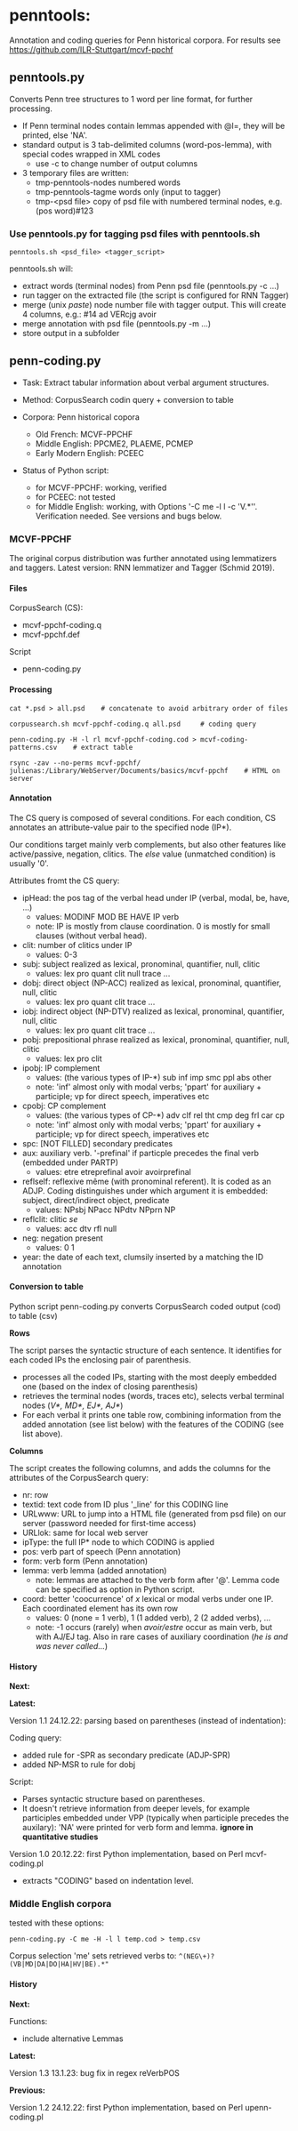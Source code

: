 # penntools:

Annotation and coding queries for Penn historical corpora.
For results see <https://github.com/ILR-Stuttgart/mcvf-ppchf>

## penntools.py

Converts Penn tree structures to 1 word per line format, for further processing.

- If Penn terminal nodes contain lemmas appended with @l=, they will be printed, else 'NA'.
- standard output is 3 tab-delimited columns (word-pos-lemma), with special codes wrapped in XML codes
  - use -c to change number of output columns
- 3 temporary files are written:
  - tmp-penntools-nodes   numbered words
  - tmp-penntools-tagme   words only (input to tagger)
  - tmp-&lt;psd file&gt;      copy of psd file with numbered terminal nodes, e.g. (pos word)#123 
	
### Use penntools.py for tagging psd files with penntools.sh

```penntools.sh <psd_file> <tagger_script>```

penntools.sh will:
- extract words (terminal nodes) from Penn psd file (penntools.py -c ...)
- run tagger on the extracted file (the script is configured for RNN Tagger)
- merge (unix _paste_) node number file with tagger output.
  This will create 4 columns, e.g.: #14	ad VERcjg avoir
- merge annotation with psd file (penntools.py -m ...)
- store output in a subfolder

## penn-coding.py

- Task: Extract tabular information about verbal argument structures.
- Method: CorpusSearch codin query + conversion to table
- Corpora: Penn historical copora

	- Old French: MCVF-PPCHF
    - Middle English: PPCME2, PLAEME, PCMEP
	- Early Modern English: PCEEC

- Status of Python script:

  - for MCVF-PPCHF: working, verified
  - for PCEEC: not tested
  - for Middle English: working, with Options '-C me -l l -c
    'V.*''. Verification needed. See versions and bugs below.

### MCVF-PPCHF

The original corpus distribution was further annotated using lemmatizers and taggers.
Latest version: RNN lemmatizer and Tagger (Schmid 2019).

#### Files

CorpusSearch (CS):

- mcvf-ppchf-coding.q
- mcvf-ppchf.def

Script

- penn-coding.py

#### Processing


```cat *.psd > all.psd    # concatenate to avoid arbitrary order of files```

```corpussearch.sh mcvf-ppchf-coding.q all.psd     # coding query```

```penn-coding.py -H -l rl mcvf-ppchf-coding.cod > mcvf-coding-patterns.csv    # extract table```

```rsync -zav --no-perms mcvf-ppchf/ julienas:/Library/WebServer/Documents/basics/mcvf-ppchf    # HTML on  server```



#### Annotation

The CS query is composed of several conditions.
For each condition, CS annotates an attribute-value pair to the specified node (IP*).

Our conditions target mainly verb complements, but also other features like active/passive, negation, clitics. 
The _else_ value (unmatched condition) is usually '0'.

Attributes fromt the CS query:

- ipHead: the pos tag of the verbal head under IP (verbal, modal, be, have, ...)
	- values: MODINF MOD BE HAVE IP verb
    - note: IP is mostly from clause coordination. 0 is mostly for
      small clauses (without verbal head).
- clit: number of clitics under IP
	- values: 0-3
- subj: subject realized as lexical, pronominal, quantifier, null, clitic
	- values: lex pro quant clit null trace ...
- dobj: direct object (NP-ACC) realized as lexical, pronominal, quantifier, null, clitic
	- values: lex pro quant clit trace ...
- iobj: indirect object (NP-DTV) realized as lexical, pronominal, quantifier, null, clitic
	- values: lex pro quant clit trace ...
- pobj: prepositional phrase realized as lexical, pronominal, quantifier, null, clitic
	- values: lex pro clit
- ipobj: IP complement
	- values: (the various types of IP-*) sub inf imp smc ppl abs other
	- note: 'inf' almost only with modal verbs; 'ppart' for auxiliary + participle; vp for direct speech, imperatives etc
- cpobj: CP complement
	- values: (the various types of CP-*) adv clf rel tht cmp deg frl car cp
	- note: 'inf' almost only with modal verbs; 'ppart' for auxiliary + participle; vp for direct speech, imperatives etc
- spc: [NOT FILLED] secondary predicates
- aux: auxiliary verb.  '-prefinal' if particple precedes the final verb (embedded under PARTP)
	- values: etre etreprefinal avoir avoirprefinal
- reflself: reflexive même (with pronominal referent). It is coded as an ADJP. Coding distinguishes under which argument it is embedded: subject, direct/indirect object, predicate
	- values: NPsbj NPacc NPdtv NPprn NP
- reflclit: clitic _se_
	- values: acc dtv rfl null
- neg: negation present
	- values: 0 1
- year: the date of each text, clumsily inserted by a matching the ID annotation


#### Conversion to table

Python script penn-coding.py converts CorpusSearch coded output (cod) to table (csv)

**Rows**

The script parses the syntactic structure of each sentence. It
identifies for each coded IPs the enclosing pair of parenthesis.

- processes all the coded IPs, starting with the most deeply embedded
one (based on the index of closing parenthesis)
- retrieves the terminal nodes (words, traces etc), selects verbal
terminal nodes (_V*, MD*, EJ*, AJ*_)
- For each verbal it prints one table row, combining
information from the added annotation (see list below) with the
features of the CODING (see list above).

**Columns**

The script creates the following columns, and adds the columns for the
attributes of the CorpusSearch query:

- nr: row
- textid: text code from ID plus '_line' for this CODING line
- URLwww: URL to jump into a HTML file (generated from psd file) on our server (password needed for first-time access)
- URLlok: same for local web server
- ipType: the full IP* node to which CODING is applied
- pos: verb part of speech (Penn annotation)
- form: verb form (Penn annotation)
- lemma: verb lemma (added annotation)
  - note: lemmas are attached to the verb form after '@'. Lemma code can be specified as option in Python script.
- coord: better 'coocurrence' of _x_ lexical or modal verbs under one IP. Each coordinated element has its own row
  - values: 0 (none = 1 verb), 1 (1 added verb), 2 (2 added verbs), ...
  - note: -1 occurs (rarely) when _avoir/estre_ occur as main verb,
    but with AJ/EJ tag. Also in rare cases of auxiliary coordination
    (_he is and was never called..._)


#### History

**Next:**


**Latest:**

Version 1.1 24.12.22: parsing based on parentheses (instead of indentation):

Coding query:

- added rule for -SPR as secondary predicate (ADJP-SPR)
- added NP-MSR to rule for dobj

Script:

- Parses syntactic structure based on parentheses.
- It doesn't retrieve information from deeper levels,
  for example participles embedded under VPP (typically when
  participle precedes the auxilary): 'NA' were printed for verb form
  and lemma. **ignore in quantitative studies**

Version 1.0 20.12.22: first Python implementation, based on Perl
mcvf-coding.pl

- extracts "CODING" based on indentation level.

### Middle English corpora

tested with these options:

```penn-coding.py -C me -H -l l temp.cod > temp.csv```

Corpus selection 'me' sets retrieved verbs to:
```^(NEG\+)?(VB|MD|DA|DO|HA|HV|BE).*"```

#### History

**Next:**

Functions:

- include alternative Lemmas

**Latest:**

Version 1.3 13.1.23: bug fix in regex reVerbPOS

**Previous:**

Version 1.2 24.12.22: first Python implementation, based on Perl upenn-coding.pl
